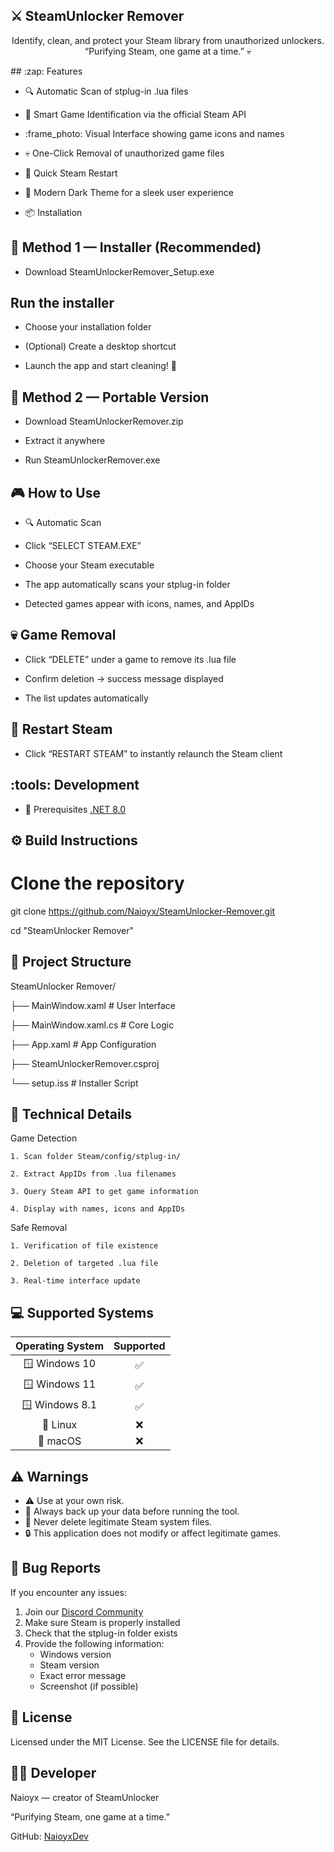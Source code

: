 ## :crossed_swords: SteamUnlocker Remover
<div align="center">

Identify, clean, and protect your Steam library from unauthorized unlockers.
“Purifying Steam, one game at a time.” :skull:

</div>
## :zap: Features

- :mag: Automatic Scan of stplug-in .lua files

- :dart: Smart Game Identification via the official Steam API

- :frame_photo: Visual Interface showing game icons and names

- :skull: One-Click Removal of unauthorized game files

- :arrows_counterclockwise: Quick Steam Restart

- :art: Modern Dark Theme for a sleek user experience

- :package: Installation
## :jigsaw: Method 1 — Installer (Recommended)

- Download SteamUnlockerRemover_Setup.exe

## Run the installer

- Choose your installation folder

- (Optional) Create a desktop shortcut

- Launch the app and start cleaning! :rocket:

## :briefcase: Method 2 — Portable Version

- Download SteamUnlockerRemover.zip

- Extract it anywhere

- Run SteamUnlockerRemover.exe

## :video_game: How to Use

- :mag: Automatic Scan

- Click “SELECT STEAM.EXE”

- Choose your Steam executable

- The app automatically scans your stplug-in folder

- Detected games appear with icons, names, and AppIDs

## :skull: Game Removal

- Click “DELETE” under a game to remove its .lua file

- Confirm deletion → success message displayed

- The list updates automatically

## :arrows_counterclockwise: Restart Steam

- Click “RESTART STEAM” to instantly relaunch the Steam client

## :tools: Development

- :bricks: Prerequisites
[.NET 8.0](https://dotnet.microsoft.com/fr-fr/download/dotnet/thank-you/sdk-8.0.121-windows-x64-installer)

## :gear: Build Instructions

# Clone the repository
git clone https://github.com/Naioyx/SteamUnlocker-Remover.git

cd "SteamUnlocker Remover"

## :file_folder: Project Structure

SteamUnlocker Remover/

├── MainWindow.xaml          # User Interface

├── MainWindow.xaml.cs       # Core Logic

├── App.xaml                 # App Configuration

├── SteamUnlockerRemover.csproj

└── setup.iss                # Installer Script

## :dart: Technical Details
Game Detection

    1. Scan folder Steam/config/stplug-in/

    2. Extract AppIDs from .lua filenames

    3. Query Steam API to get game information

    4. Display with names, icons and AppIDs

Safe Removal

    1. Verification of file existence

    2. Deletion of targeted .lua file

    3. Real-time interface update

## 💻 Supported Systems

| Operating System | Supported |
| :--------------: | :-------: |
|   🪟 Windows 10  |     ✅     |
|   🪟 Windows 11  |     ✅     |
|  🪟 Windows 8.1  |     ✅     |
|     🐧 Linux     |     ❌     |
|     🍎 macOS     |     ❌     |

## ⚠️ Warnings

- ⚠️ Use at your own risk.
- 💾 Always back up your data before running the tool.
- 🚫 Never delete legitimate Steam system files.
- 🔒 This application does not modify or affect legitimate games.

## 🐛 Bug Reports

If you encounter any issues:
1. Join our [Discord Community](https://discord.gg/steamunlocker)
2. Make sure Steam is properly installed
3. Check that the stplug-in folder exists
4. Provide the following information:
   - Windows version
   - Steam version
   - Exact error message
   - Screenshot (if possible)
  
## 📜 License

Licensed under the MIT License.
See the LICENSE file for details.

## 👨‍💻 Developer

Naioyx — creator of SteamUnlocker

“Purifying Steam, one game at a time.”

GitHub: [NaioyxDev](https://github.com/NaioyxDev)





